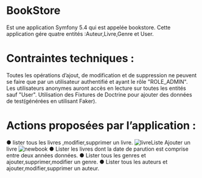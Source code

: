 # BookStore
Est une application Symfony 5.4 qui est appelée bookstore.
Cette application gére quatre entités :Auteur,Livre,Genre et User.
# Contraintes techniques :
Toutes les opérations d’ajout, de modification et de suppression ne peuvent se faire que par
un utilisateur authentifié et ayant le rôle "ROLE_ADMIN". Les utilisateurs anonymes auront
accès en lecture sur toutes les entités sauf "User".
Utilisation des Fixtures de Doctrine pour ajouter des données de test(générées en utilisant Faker).
# Actions proposées par l’application :
  ● lister tous les livres ,modifier,supprimer un livre.
  ![livreListe](https://user-images.githubusercontent.com/98979712/152445913-87d589ca-a5a1-4cbd-a6ad-af7f8f22ff3a.PNG)
  Ajouter un livre
  ![newbook](https://user-images.githubusercontent.com/98979712/152446084-92cca3a0-c9de-48f8-a411-c1713c3268f7.PNG)
  ● Lister les livres dont la date de parution est comprise entre deux années données.
  ● Lister tous les genres et ajouter,supprimer,modifier un genre.
  ● Lister tous les auteurs et ajouter,modifier,supprimer un auteur.


